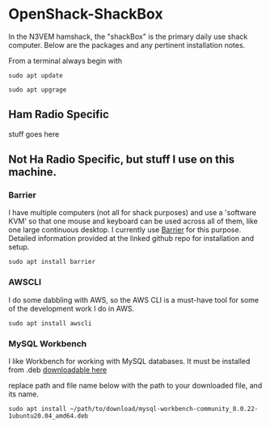 # OpenShack-ShackBox

In the N3VEM hamshack, the "shackBox" is the primary daily use shack computer.  Below are the packages and any pertinent installation notes. 


From a terminal always begin with
```
sudo apt update

sudo apt upgrage
```
## Ham Radio Specific
stuff goes here

## Not Ha Radio Specific, but stuff I use on this machine.

### Barrier
I have multiple computers (not all for shack purposes) and use a 'software KVM' so that one mouse and keyboard can be used across all of them, like one large continuous desktop.
I currently use [Barrier](https://github.com/debauchee/barrier) for this purpose. Detailed information provided at the linked github repo for installation and setup.
```
sudo apt install barrier
```

### AWSCLI
I do some dabbling with AWS, so the AWS CLI is a must-have tool for some of the development work I do in AWS.
```
sudo apt install awscli
```

### MySQL Workbench
I like Workbench for working with MySQL databases.  It must be installed from .deb [downloadable here](https://dev.mysql.com/downloads/workbench/)

replace path and file name below with the path to your downloaded file, and its name.
```
sudo apt install ~/path/to/download/mysql-workbench-community_8.0.22-1ubuntu20.04_amd64.deb
```
